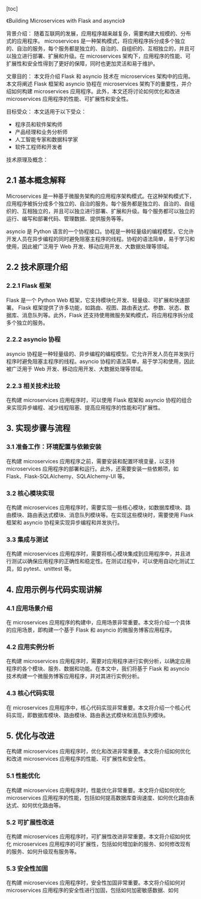 
[toc]                    
                
                
《Building Microservices with Flask and asyncio》

背景介绍：
随着互联网的发展，应用程序越来越复杂，需要构建大规模的、分布式的应用程序。 microservices 是一种架构模式，将应用程序拆分成多个独立的、自治的服务，每个服务都是独立的、自治的、自组织的、互相独立的，并且可以独立进行部署、扩展和升级。在 microservices 架构下，应用程序的性能、可扩展性和安全性得到了更好的保障，同时也更加灵活和易于维护。

文章目的：
本文将介绍 Flask 和 asyncio 技术在 microservices 架构中的应用。本文将阐述 Flask 框架和 asyncio 协程在 microservices 架构下的重要性，并介绍如何构建 microservices 应用程序。此外，本文还将讨论如何优化和改进 microservices 应用程序的性能、可扩展性和安全性。

目标受众：
本文适用于以下受众：

* 程序员和软件架构师
* 产品经理和业务分析师
* 人工智能专家和数据科学家
* 软件工程师和开发者

技术原理及概念：

## 2.1 基本概念解释

Microservices 是一种基于微服务架构的应用程序架构模式。在这种架构模式下，应用程序被拆分成多个独立的、自治的服务。每个服务都是独立的、自治的、自组织的、互相独立的，并且可以独立进行部署、扩展和升级。每个服务都可以独立的运行、编写和部署代码、管理数据、提供服务等等。

asyncio 是 Python 语言的一个协程接口。协程是一种轻量级的编程模型，它允许开发人员在异步编程的同时避免阻塞主程序的线程。协程的语法简单，易于学习和使用，因此被广泛用于 Web 开发、移动应用开发、大数据处理等领域。

## 2.2 技术原理介绍

### 2.2.1 Flask 框架

Flask 是一个 Python Web 框架，它支持模块化开发、轻量级、可扩展和快速部署。 Flask 框架提供了许多功能，如路由、视图、路由表达式、参数、状态、数据库、消息队列等。此外，Flask 还支持使用微服务架构模式，将应用程序拆分成多个独立的服务。

### 2.2.2 asyncio 协程

asyncio 协程是一种轻量级的、异步编程的编程模型。它允许开发人员在并发执行程序时避免阻塞主程序的线程。asyncio 协程的语法简单，易于学习和使用，因此被广泛用于 Web 开发、移动应用开发、大数据处理等领域。

### 2.2.3 相关技术比较

在构建 microservices 应用程序时，可以使用 Flask 框架和 asyncio 协程的组合来实现异步编程、减少线程阻塞、提高应用程序的性能和可扩展性。

## 3. 实现步骤与流程

### 3.1 准备工作：环境配置与依赖安装

在构建 microservices 应用程序之前，需要安装和配置环境变量，以支持 microservices 应用程序的部署和运行。此外，还需要安装一些依赖项，如 Flask、Flask-SQLAlchemy、SQLAlchemy-UI 等。

### 3.2 核心模块实现

在构建 microservices 应用程序时，需要实现一些核心模块，如数据库模块、路由模块、路由表达式模块、消息队列模块等。在实现这些模块时，需要使用 Flask 框架和 asyncio 协程来实现异步编程和并发执行。

### 3.3 集成与测试

在构建 microservices 应用程序时，需要将核心模块集成到应用程序中，并且进行测试以确保应用程序的正确性和稳定性。在测试过程中，可以使用自动化测试工具，如 pytest、unittest 等。

## 4. 应用示例与代码实现讲解

### 4.1 应用场景介绍

在 microservices 应用程序的构建中，应用场景非常重要。本文将介绍一个具体的应用场景，即构建一个基于 Flask 和 asyncio 的微服务博客应用程序。

### 4.2 应用实例分析

在构建 microservices 应用程序时，需要对应用程序进行实例分析，以确定应用程序的各个模块、服务、数据和功能。在本文中，我们将基于 Flask 和 asyncio 技术构建一个微服务博客应用程序，并对其进行实例分析。

### 4.3 核心代码实现

在 microservices 应用程序中，核心代码实现非常重要。本文将介绍一个核心代码实现，即数据库模块、路由模块、路由表达式模块和消息队列模块。

## 5. 优化与改进

在构建 microservices 应用程序时，优化和改进非常重要。本文将介绍如何优化和改进 microservices 应用程序的性能、可扩展性和安全性。

### 5.1 性能优化

在构建 microservices 应用程序时，性能优化非常重要。本文将介绍如何优化 microservices 应用程序的性能，包括如何提高数据库查询速度、如何优化路由表达式、如何优化路由等。

### 5.2 可扩展性改进

在构建 microservices 应用程序时，可扩展性改进非常重要。本文将介绍如何优化 microservices 应用程序的可扩展性，包括如何增加新的服务、如何修改现有的服务、如何升级现有服务等。

### 5.3 安全性加固

在构建 microservices 应用程序时，安全性加固非常重要。本文将介绍如何对 microservices 应用程序的安全性进行加固，包括如何加密敏感数据、如何

